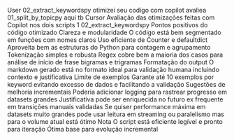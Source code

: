 User
02_extract_keywordspy otimizei seu codigo com copilot avaliea
01_split_by_topicpy aqui tb
Cursor
Avaliação das otimizações feitas com Copilot nos dois scripts
 1 02_extract_keywordspy
Pontos positivos do código otimizado
 Clareza e modularidade O código está bem segmentado em funções com nomes claros
 Uso eficiente de Counter e defaultdict Aproveita bem as estruturas do Python para contagem e agrupamento
 Tokenização simples e robusta Regex cobre bem a maioria dos casos para análise de início de frase bigramas e trigramas
 Formatação do output O markdown gerado está no formato ideal para validação humana incluindo contexto e justificativa
 Limite de exemplos Garante até 10 exemplos por keyword evitando excesso de dados e facilitando a validação
Sugestões de melhoria incrementais
 Poderia adicionar logging para rastrear progresso em datasets grandes
 Justificativa pode ser enriquecida no futuro ex frequente em transições manuais validadas
 Se quiser performance máxima em datasets muito grandes pode usar leitura em streaming ou paralelismo mas para o volume atual está ótimo
Nota O script está eficiente legível e pronto para iteração Ótima base para evolução incremental